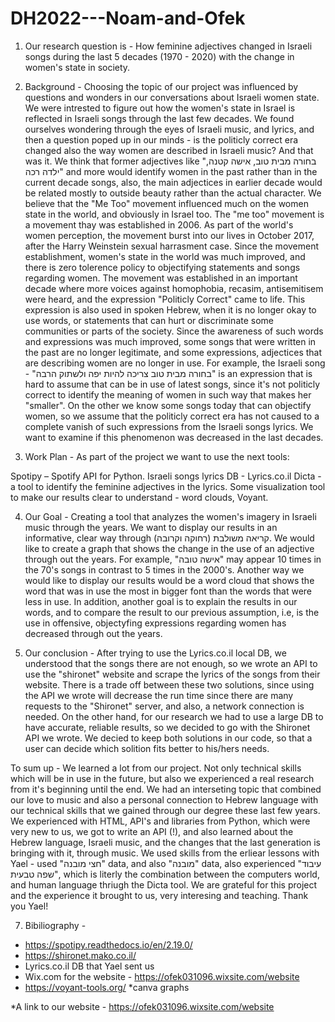 # DH2022---Noam-and-Ofek

1. Our research question is -
How feminine adjectives changed in Israeli songs during the last 5 decades (1970 - 2020) with the change in women's state in society.

2. Background - Choosing the topic of our project was influenced by questions and wonders in our conversations about Israeli women state. We were intrested to figure out how the women's state in Israel is reflected in Israeli songs through the last few decades. We found ourselves wondering through the eyes of Israeli music, and lyrics, and then a question poped up in our minds - is the politicly correct era changed also the way women are described in Israeli music? And that was it. 
We think that former adjectives like "בחורה מבית טוב, אישה קטנה, ילדה רכה" and more would identify women in the past rather than in the current decade songs, also, the main adjectices in earlier decade would be related mostly to outside beauty rather than the actual character.
We believe that the "Me Too" movement influenced much on the women state in the world, and obviously in Israel too. 
The "me too" movement is a movement thay was established in 2006. As part of the world's women perception, the movement burst into our lives in October 2017, after the Harry Weinstein sexual harrasment case. 
Since the movement establishment, women's state in the world was much improved, and there is zero tolerence policy to objectifying statements and songs regarding women. 
The movement was established in an important decade where more voices against homophobia, recasim, antisemitisem were heard, and the expression "Politicly Correct" came to life. 
This expression is also used in spoken Hebrew, when it is no longer okay to use words, or statements that can hurt or discriminate some communities or parts of the society.
Since the awareness of such words and expressions was much improved, some songs that were written in the past are no longer legitimate, and some expressions, adjectices that are describing women are no longer in use.
For example, the Israeli song - "בחורה מבית טוב צריכה להיות יפה ולשתוק הרבה" is an expression that is hard to assume that can be in use of latest songs, since it's not politicly correct to identify the meaning of women in such way that makes her "smaller". 
On the other we know some songs today that can objectify women, so we assume that the politicly correct era has not caused to a complete vanish of such expressions from the Israeli songs lyrics.
We want to examine if this phenomenon was decreased in the last decades. 

3. Work Plan - 
As part of the project we want to use the next tools:

Spotipy – Spotify API for Python. 
Israeli songs lyrics DB - Lyrics.co.il
Dicta - a tool to identify the feminine adjectives in the lyrics. 
Some visualization tool to make our results clear to understand - word clouds, Voyant.

4. Our Goal - 
Creating a tool that analyzes the women's imagery in Israeli music through the years. 
We want to display our results in an informative, clear way through קריאה משולבת (רחוקה וקרובה). 
We would like to create a graph that shows the change in the use of an adjective through out the years. For example, "אישה טובה" may appear 10 times in the 70's songs in contrast to 5 times in the 2000's. 
Another way we would like to display our results would be a word cloud that shows the word that was in use the most in bigger font than the words that were less in use. 
In addition, another goal is to explain the results in our words, and to compare the result to our previous assumption, i.e, is the use in offensive, objectyfing expressions regarding women has decreased through out the years. 

5. Our conclusion - 
After trying to use the Lyrics.co.il local DB, we understood that the songs there are not enough, so we wrote an API to use the "shironet" website and scrape the lyrics of the songs from their website. 
There is a trade off between these two solutions, since using the API we wrote will decrease the run time since there are many requests to the "Shironet" server, and also, a network connection is needed. On the other hand, for our research we had to use a large DB to have accurate, reliable results, so we decided to go with the Shironet API we wrote. We decied to keep both solutions in our code, so that a user can decide which solition fits better to his/hers needs. 

To sum up - We learned a lot from our project. Not only technical skills which will be in use in the future, but also we experienced a real research from it's beginning until the end. We had an interseting topic that combined our love to music and also a personal connection to Hebrew language with our technical skills that we gained through our degree these last few years. 
We experienced with HTML, API's and libraries from Python, which were very new to us, we got to write an API (!), and also learned about the Hebrew language, Israeli music, and the changes that the last generation is bringing with it, through music. We used skills from the erliear lessons with Yael - used "חצי מובנה" data, and also "מובנה" data, also experienced "עיבוד שפה טבעית", which is literly the combination between the computers world, and human language thriugh the Dicta tool.
We are grateful for this project and the experience it brought to us, very interesing and teaching. 
Thank you Yael! 

7. Bibiliography - 
* https://spotipy.readthedocs.io/en/2.19.0/
* https://shironet.mako.co.il/
* Lyrics.co.il DB that Yael sent us
* Wix.com for the website - https://ofek031096.wixsite.com/website
* https://voyant-tools.org/
*canva graphs

*A link to our website - https://ofek031096.wixsite.com/website
